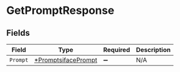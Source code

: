 # GetPromptResponse


## Fields

| Field                                                            | Type                                                             | Required                                                         | Description                                                      |
| ---------------------------------------------------------------- | ---------------------------------------------------------------- | ---------------------------------------------------------------- | ---------------------------------------------------------------- |
| `Prompt`                                                         | [*PromptsifacePrompt](../../models/shared/promptsifaceprompt.md) | :heavy_minus_sign:                                               | N/A                                                              |
